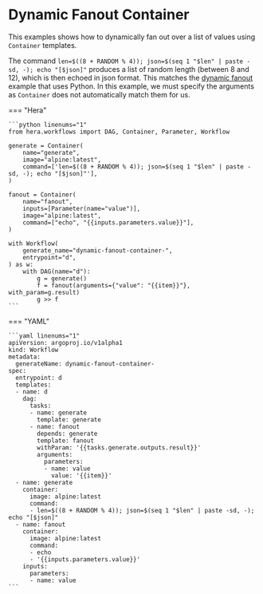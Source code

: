 # Dynamic Fanout Container



This examples shows how to dynamically fan out over a list of values using `Container` templates.

The command `len=$((8 + RANDOM % 4)); json=$(seq 1 "$len" | paste -sd, -); echo "[$json]"` produces a list of random
length (between 8 and 12), which is then echoed in json format. This matches the [dynamic fanout](dynamic-fanout.md)
example that uses Python. In this example, we must specify the arguments as `Container` does not automatically match
them for us.


=== "Hera"

    ```python linenums="1"
    from hera.workflows import DAG, Container, Parameter, Workflow

    generate = Container(
        name="generate",
        image="alpine:latest",
        command=['len=$((8 + RANDOM % 4)); json=$(seq 1 "$len" | paste -sd, -); echo "[$json]"'],
    )

    fanout = Container(
        name="fanout",
        inputs=[Parameter(name="value")],
        image="alpine:latest",
        command=["echo", "{{inputs.parameters.value}}"],
    )

    with Workflow(
        generate_name="dynamic-fanout-container-",
        entrypoint="d",
    ) as w:
        with DAG(name="d"):
            g = generate()
            f = fanout(arguments={"value": "{{item}}"}, with_param=g.result)
            g >> f
    ```

=== "YAML"

    ```yaml linenums="1"
    apiVersion: argoproj.io/v1alpha1
    kind: Workflow
    metadata:
      generateName: dynamic-fanout-container-
    spec:
      entrypoint: d
      templates:
      - name: d
        dag:
          tasks:
          - name: generate
            template: generate
          - name: fanout
            depends: generate
            template: fanout
            withParam: '{{tasks.generate.outputs.result}}'
            arguments:
              parameters:
              - name: value
                value: '{{item}}'
      - name: generate
        container:
          image: alpine:latest
          command:
          - len=$((8 + RANDOM % 4)); json=$(seq 1 "$len" | paste -sd, -); echo "[$json]"
      - name: fanout
        container:
          image: alpine:latest
          command:
          - echo
          - '{{inputs.parameters.value}}'
        inputs:
          parameters:
          - name: value
    ```


